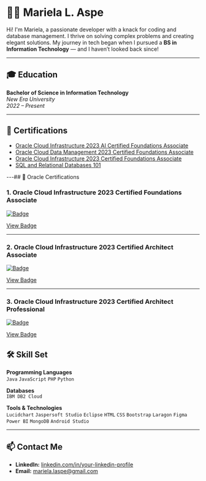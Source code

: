 # 👩‍💻 Mariela L. Aspe

Hi! I'm Mariela, a passionate developer with a knack for coding and database management. I thrive on solving complex problems and creating elegant solutions. My journey in tech began when I pursued a **BS in Information Technology** — and I haven’t looked back since!

---

## 🎓 Education

**Bachelor of Science in Information Technology**  
_New Era University_  
_2022 – Present_

---

## 📜 Certifications

- [Oracle Cloud Infrastructure 2023 AI Certified Foundations Associate](https://www.example.com)
- [Oracle Cloud Data Management 2023 Certified Foundations Associate](https://www.example.com)
- [Oracle Cloud Infrastructure 2023 Certified Foundations Associate](https://www.example.com)
- [SQL and Relational Databases 101](https://www.example.com)

---## 🏅 Oracle Certifications

### 1. Oracle Cloud Infrastructure 2023 Certified Foundations Associate  
[![Badge](https://images.credly.com/size/340x340/images/9ab06c57-4c2e-4b8d-989f-7c248207fb34/image.png)](https://catalog-education.oracle.com/ords/certview/sharebadge?id=B8DDB73290998D826E0E2BA833BC9B145E493DBAD1A7E80395F33077ABCACD43)

[View Badge](https://catalog-education.oracle.com/ords/certview/sharebadge?id=B8DDB73290998D826E0E2BA833BC9B145E493DBAD1A7E80395F33077ABCACD43)

---

### 2. Oracle Cloud Infrastructure 2023 Certified Architect Associate  
[![Badge](https://images.credly.com/size/340x340/images/6e08d602-f265-4e6a-8acf-2bd9ebdb92a5/image.png)](https://catalog-education.oracle.com/ords/certview/sharebadge?id=05BA7771E9833A6A04699D6E1183AC09B4F7A06BDC18BD8AB4522122A244D1BC)

[View Badge](https://catalog-education.oracle.com/ords/certview/sharebadge?id=05BA7771E9833A6A04699D6E1183AC09B4F7A06BDC18BD8AB4522122A244D1BC)

---

### 3. Oracle Cloud Infrastructure 2023 Certified Architect Professional  
[![Badge](https://images.credly.com/size/340x340/images/1780d10a-e713-48fb-8b10-fb3fc85d6c7b/image.png)](https://catalog-education.oracle.com/ords/certview/sharebadge?id=FFE101CE9446244A7095345220AD6A6EC3CEDEC54E9185ABDEC3C41E58835D2A)

[View Badge](https://catalog-education.oracle.com/ords/certview/sharebadge?id=FFE101CE9446244A7095345220AD6A6EC3CEDEC54E9185ABDEC3C41E58835D2A)


## 🛠️ Skill Set

**Programming Languages**  
`Java` `JavaScript` `PHP` `Python`

**Databases**  
`IBM DB2 Cloud`

**Tools & Technologies**  
`Lucidchart` `Jaspersoft Studio` `Eclipse` `HTML` `CSS` `Bootstrap` `Laragon` `Figma` `Power BI` `MongoDB` `Android Studio`

---

## 📫 Contact Me

- **LinkedIn:** [linkedin.com/in/your-linkedin-profile](https://www.linkedin.com/in/your-linkedin-profile)
- **Email:** mariela.laspe@gmail.com
